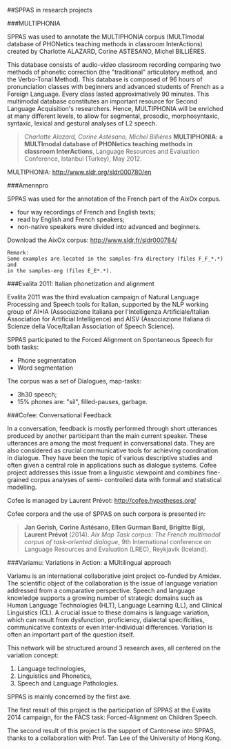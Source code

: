##SPPAS in research projects


###MULTIPHONIA

SPPAS was used to annotate the MULTIPHONIA corpus (MULTImodal 
database of PHONetics teaching methods in classroom InterActions) 
created by Charlotte ALAZARD, Corine ASTESANO, Michel BILLIÈRES.

This database consists of audio-video classroom recording comparing two methods
of phonetic correction (the "traditional" articulatory method, and 
the Verbo-Tonal Method). This database is composed of 96 hours of pronunciation
classes with beginners and advanced students of French as a Foreign Language. 
Every class lasted approximatively 90 minutes. This multimodal database 
constitutes an important resource for Second Language Acquisition's researchers.
Hence, MULTIPHONIA will be enriched at many different levels, to allow for 
segmental, prosodic, morphosyntaxic, syntaxic, lexical and gestural analyses of
L2 speech. 

>*Charlotte Alazard, Corine Astésano, Michel Billières*
>**MULTIPHONIA: a MULTImodal database of PHONetics teaching methods in classroom InterActions**,
> Language Resources and Evaluation Conference, Istanbul (Turkey), May 2012.

MULTIPHONIA: <http://www.sldr.org/sldr000780/en>



###Amennpro
 
SPPAS was used for the annotation of the French part of the AixOx corpus.

* four way recordings of French and English texts;
* read by English and French speakers;
* non-native speakers were divided into advanced and beginners.

Download the AixOx corpus: <http://www.sldr.fr/sldr000784/>

    Remark:
    Some examples are located in the samples-fra directory (files F_F_*.*) and
    in the samples-eng (files E_E*.*).


###Evalita 2011: Italian phonetization and alignment

Evalita 2011 was the third evaluation campaign of Natural Language Processing 
and Speech tools for Italian, supported by the NLP working group of AI*IA 
(Associazione Italiana per l'Intelligenza Artificiale/Italian Association 
for Artificial Intelligence) and AISV (Associazione Italiana di Scienze della 
Voce/Italian Association of Speech Science).
            
SPPAS participated to the Forced Alignment on Spontaneous Speech for both tasks:

* Phone segmentation
* Word segmentation

The corpus was a set of Dialogues, map-tasks:

* 3h30 speech;
* 15% phones are: "sil", filled-pauses, garbage.


###Cofee: Conversational Feedback 

In a conversation, feedback is mostly performed through short utterances 
produced by another participant than the main current speaker. 
These utterances are among the most frequent in conversational data. 
They are also considered as crucial communicative tools for achieving 
coordination in dialogue. They have been the topic of various descriptive 
studies and often given a central role in applications such as dialogue 
systems. Cofee project addresses this issue from a linguistic viewpoint 
and combines fine-grained corpus analyses of semi- controlled data with 
formal and statistical modelling. 

Cofee is managed by Laurent Prévot: <http://cofee.hypotheses.org/>

Cofee corpora and the use of SPPAS on such corpora is presented in:

>**Jan Gorish, Corine Astésano, Ellen Gurman Bard, Brigitte Bigi, Laurent Prévot** (2014).
>*Aix Map Task corpus: The French multimodal corpus of task-oriented dialogue*,
>9th International conference on Language Resources and Evaluation (LREC), Reykjavik (Iceland).


###Variamu: Variations in Action: a MUltilingual approach

Variamu is an international collaborative joint project co-funded by Amidex. 
The scientific object of the collaboration is the issue of language variation 
addressed from a comparative perspective.
Speech and language knowledge supports a growing number of strategic domains 
such as Human Language Technologies (HLT), Language Learning (LL), and 
Clinical Linguistics (CL). A crucial issue to these domains is language 
variation, which can result from dysfunction, proficiency, dialectal 
specificities, communicative contexts or even inter-individual differences. 
Variation is often an important part of the question itself.

This network will be structured around 3 research axes, all centered on the 
variation concept:

1. Language technologies,
2. Linguistics and Phonetics,
3. Speech and Language Pathologies.

SPPAS is mainly concerned by the first axe.

The first result of this project is the participation of SPPAS at the
Evalita 2014 campaign, for the FACS task: Forced-Alignment on Children Speech.

The second result of this project is the support of Cantonese into SPPAS, 
thanks to a collaboration with Prof. Tan Lee of the University of Hong Kong.

